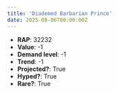 ```yaml
---
title: 'Diademed Barbarian Prince'
date: 2025-08-06T00:00:00Z
---
```

- **RAP**: 32232
- **Value**: -1
- **Demand level**: -1
- **Trend**: -1
- **Projected?**: True
- **Hyped?**: True
- **Rare?**: True
